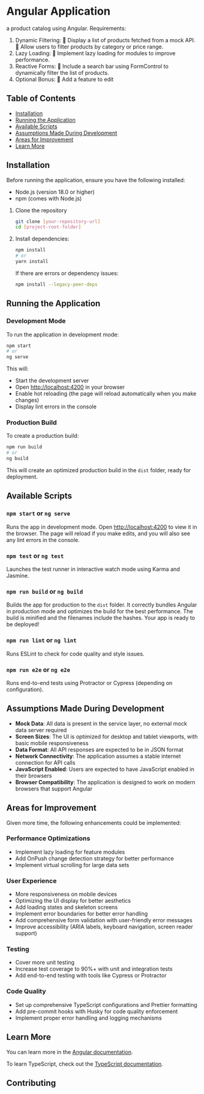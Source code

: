 # Angular Application

a product catalog using Angular.
Requirements:
1. Dynamic Filtering:
 Display a list of products fetched from a mock API.
 Allow users to filter products by category or price range.
2. Lazy Loading:
 Implement lazy loading for modules to improve performance.
3. Reactive Forms:
 Include a search bar using FormControl to dynamically filter the list of products.
4. Optional Bonus:
 Add a feature to edit

## Table of Contents

- [Installation](#installation)
- [Running the Application](#running-the-application)
- [Available Scripts](#available-scripts)
- [Assumptions Made During Development](#assumptions-made-during-development)
- [Areas for Improvement](#areas-for-improvement)
- [Learn More](#learn-more)

## Installation

Before running the application, ensure you have the following installed:
- Node.js (version 18.0 or higher)
- npm (comes with Node.js)

1. Clone the repository
   ```bash
   git clone [your-repository-url]
   cd [project-root-folder]
   ```

2. Install dependencies:
   
   ```bash
   npm install
   # or
   yarn install
   ```
   
   If there are errors or dependency issues:
   ```bash
   npm install --legacy-peer-deps
   ```

## Running the Application

### Development Mode
To run the application in development mode:

```bash
npm start
# or
ng serve
```

This will:
- Start the development server
- Open [http://localhost:4200](http://localhost:4200) in your browser
- Enable hot reloading (the page will reload automatically when you make changes)
- Display lint errors in the console

### Production Build
To create a production build:

```bash
npm run build
# or
ng build
```

This will create an optimized production build in the `dist` folder, ready for deployment.

## Available Scripts

### `npm start` or `ng serve`
Runs the app in development mode. Open [http://localhost:4200](http://localhost:4200) to view it in the browser. The page will reload if you make edits, and you will also see any lint errors in the console.

### `npm test` or `ng test`
Launches the test runner in interactive watch mode using Karma and Jasmine.

### `npm run build` or `ng build`
Builds the app for production to the `dist` folder. It correctly bundles Angular in production mode and optimizes the build for the best performance. The build is minified and the filenames include the hashes. Your app is ready to be deployed!

### `npm run lint` or `ng lint`
Runs ESLint to check for code quality and style issues.

### `npm run e2e` or `ng e2e`
Runs end-to-end tests using Protractor or Cypress (depending on configuration).

## Assumptions Made During Development

- **Mock Data**: All data is present in the service layer, no external mock data server required
- **Screen Sizes**: The UI is optimized for desktop and tablet viewports, with basic mobile responsiveness
- **Data Format**: All API responses are expected to be in JSON format
- **Network Connectivity**: The application assumes a stable internet connection for API calls
- **JavaScript Enabled**: Users are expected to have JavaScript enabled in their browsers
- **Browser Compatibility**: The application is designed to work on modern browsers that support Angular

## Areas for Improvement

Given more time, the following enhancements could be implemented:

### Performance Optimizations
- Implement lazy loading for feature modules
- Add OnPush change detection strategy for better performance
- Implement virtual scrolling for large data sets

### User Experience
- More responsiveness on mobile devices
- Optimizing the UI display for better aesthetics
- Add loading states and skeleton screens
- Implement error boundaries for better error handling
- Add comprehensive form validation with user-friendly error messages
- Improve accessibility (ARIA labels, keyboard navigation, screen reader support)

### Testing
- Cover more unit testing
- Increase test coverage to 90%+ with unit and integration tests
- Add end-to-end testing with tools like Cypress or Protractor

### Code Quality
- Set up comprehensive TypeScript configurations and Prettier formatting
- Add pre-commit hooks with Husky for code quality enforcement
- Implement proper error handling and logging mechanisms

## Learn More

You can learn more in the [Angular documentation](https://angular.io/docs).

To learn TypeScript, check out the [TypeScript documentation](https://www.typescriptlang.org/docs/).

## Contributing
